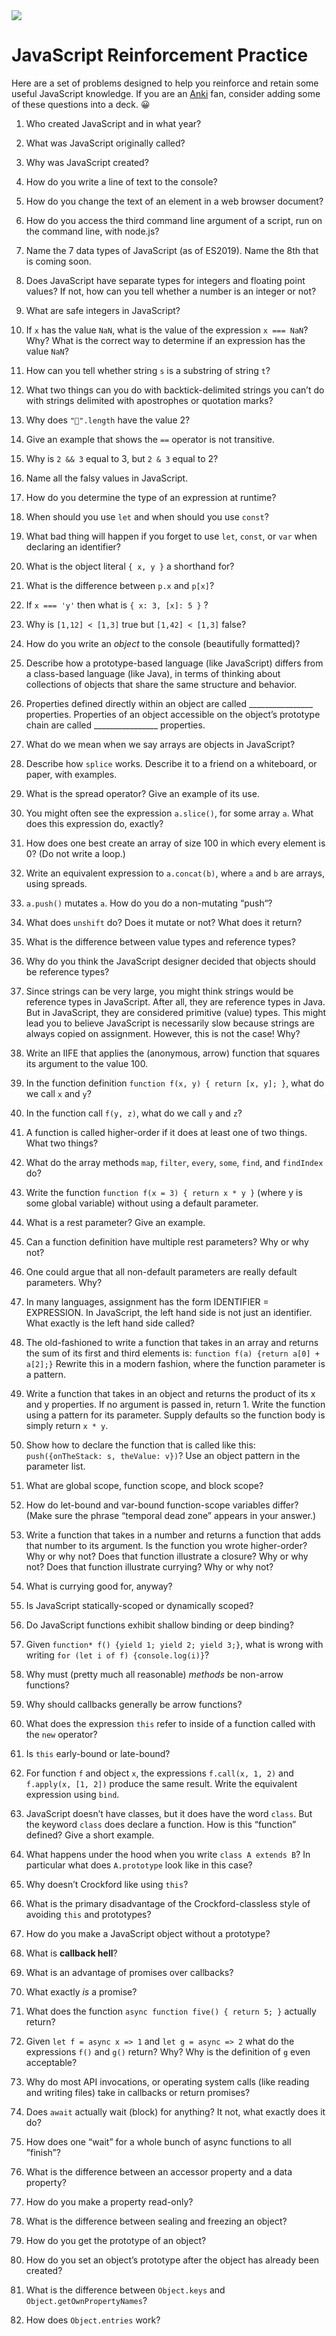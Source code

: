 <img src="https://raw.githubusercontent.com/rtoal/polyglot/master/docs/resources/javascript-logo-64.png">

# JavaScript Reinforcement Practice

Here are a set of problems designed to help you reinforce and retain some useful JavaScript knowledge. If you are an [Anki](https://apps.ankiweb.net/) fan, consider adding some of these questions into a deck. 😀

1. Who created JavaScript and in what year?

1. What was JavaScript originally called?

1. Why was JavaScript created?

1. How do you write a line of text to the console?

1. How do you change the text of an element in a web browser document?

1. How do you access the third command line argument of a script, run on the command line, with node.js?

1. Name the 7 data types of JavaScript (as of ES2019). Name the 8th that is coming soon.

1. Does JavaScript have separate types for integers and floating point values? If not, how can you tell whether a number is an integer or not?

1. What are safe integers in JavaScript?

1. If `x` has the value `NaN`, what is the value of the expression `x === NaN`? Why? What is the correct way to determine if an expression has the value `NaN`?

1. How can you tell whether string `s` is a substring of string `t`?

1. What two things can you do with backtick-delimited strings you can’t do with strings delimited with apostrophes or quotation marks?

1. Why does `"🤣".length` have the value 2?

1. Give an example that shows the `==` operator is not transitive.

1. Why is `2 && 3` equal to 3, but `2 & 3` equal to 2?

1. Name all the falsy values in JavaScript.

1. How do you determine the type of an expression at runtime?

1. When should you use `let` and when should you use `const`?

1. What bad thing will happen if you forget to use `let`, `const`, or `var` when declaring an identifier?

1. What is the object literal `{ x, y }` a shorthand for?

1. What is the difference between `p.x` and `p[x]`?

1. If `x === 'y'` then what is `{ x: 3, [x]: 5 }` ?

1. Why is `[1,12] < [1,3]` true but `[1,42] < [1,3]` false?

1. How do you write an _object_ to the console (beautifully formatted)?

1. Describe how a prototype-based language (like JavaScript) differs from a class-based language (like Java), in terms of thinking about collections of objects that share the same structure and behavior.

1. Properties defined directly within an object are called ________________ properties. Properties of an object accessible on the object’s prototype chain are called ________________ properties.

1. What do we mean when we say arrays are objects in JavaScript?

1. Describe how `splice` works. Describe it to a friend on a whiteboard, or paper, with examples.

1. What is the spread operator? Give an example of its use.

1. You might often see the expression `a.slice()`, for some array `a`. What does this expression do, exactly?

1. How does one best create an array of size 100 in which every element is 0? (Do not write a loop.)

1. Write an equivalent expression to `a.concat(b)`, where `a` and `b` are arrays, using spreads.

1. `a.push()` mutates `a`. How do you do a non-mutating “push“?

1. What does `unshift` do? Does it mutate or not? What does it return?

1. What is the difference between value types and reference types?

1. Why do you think the JavaScript designer decided that objects should be reference types?

1. Since strings can be very large, you might think strings would be reference types in JavaScript. After all, they are reference types in Java. But in JavaScript, they are considered primitive (value) types. This might lead you to believe JavaScript is necessarily slow because strings are always copied on assignment. However, this is not the case! Why?

1. Write an IIFE that applies the (anonymous, arrow) function that squares its argument to the value 100.

1. In the function definition `function f(x, y) { return [x, y]; }`, what do we call `x` and `y`?

1. In the function call `f(y, z)`, what do we call `y` and `z`?

1. A function is called higher-order if it does at least one of two things. What two things?

1. What do the array methods `map`, `filter`, `every`, `some`, `find`, and `findIndex` do?

1. Write the function `function f(x = 3) { return x * y }` (where y is some global variable) without using a default parameter.

1. What is a rest parameter? Give an example.

1. Can a function definition have multiple rest parameters? Why or why not?

1. One could argue that all non-default parameters are really default parameters. Why?

1. In many languages, assignment has the form IDENTIFIER = EXPRESSION. In JavaScript, the left hand side is not just an identifier. What exactly is the left hand side called?

1. The old-fashioned to write a function that takes in an array and returns the sum of its first and third elements is: `function f(a) {return a[0] + a[2];}` Rewrite this in a modern fashion, where the function parameter is a pattern.

1. Write a function that takes in an object and returns the product of its x and y properties. If no argument is passed in, return 1. Write the function using a pattern for its parameter. Supply defaults so the function body is simply return `x * y`.

1. Show how to declare the function that is called like this: `push({onTheStack: s, theValue: v})`? Use an object pattern in the parameter list.

1. What are global scope, function scope, and block scope?

1. How do let-bound and var-bound function-scope variables differ? (Make sure the phrase “temporal dead zone” appears in your answer.)

1. Write a function that takes in a number and returns a function that adds that number to its argument. Is the function you wrote higher-order? Why or why not? Does that function illustrate a closure? Why or why not? Does that function illustrate currying? Why or why not?

1. What is currying good for, anyway?

1. Is JavaScript statically-scoped or dynamically scoped?

1. Do JavaScript functions exhibit shallow binding or deep binding?

1. Given `function* f() {yield 1; yield 2; yield 3;}`, what is wrong with writing `for (let i of f) {console.log(i)}`? 

1. Why must (pretty much all reasonable) _methods_ be non-arrow functions?

1. Why should callbacks generally be arrow functions?

1. What does the expression `this` refer to inside of a function called with the `new` operator?

1. Is `this` early-bound or late-bound?

1. For function `f` and object `x`, the expressions `f.call(x, 1, 2)` and `f.apply(x, [1, 2])` produce the same result. Write the equivalent expression using `bind`.

1. JavaScript doesn’t have classes, but it does have the word `class`. But the keyword `class` does declare a function. How is this “function” defined? Give a short example.

1. What happens under the hood when you write `class A extends B`? In particular what does `A.prototype` look like in this case?

1. Why doesn’t Crockford like using `this`?

1. What is the primary disadvantage of the Crockford-classless style of avoiding `this` and prototypes?

1. How do you make a JavaScript object without a prototype?

1. What is **callback hell**?

1. What is an advantage of promises over callbacks?

1. What exactly _is_ a promise?

1. What does the function `async function five() { return 5; }` actually return?

1. Given `let f = async x => 1` and `let g = async => 2` what do the expressions `f()` and `g()` return? Why? Why is the definition of `g` even acceptable?

1. Why do most API invocations, or operating system calls (like reading and writing files) take in callbacks or return promises?

1. Does `await` actually wait (block) for anything? It not, what exactly does it do?

1. How does one “wait” for a whole bunch of async functions to all ”finish”?

1. What is the difference between an accessor property and a data property?

1. How do you make a property read-only?

1. What is the difference between sealing and freezing an object?

1. How do you get the prototype of an object?

1. How do you set an object’s prototype after the object has already been created?

1. What is the difference between `Object.keys` and `Object.getOwnPropertyNames`?

1. How does `Object.entries` work?



